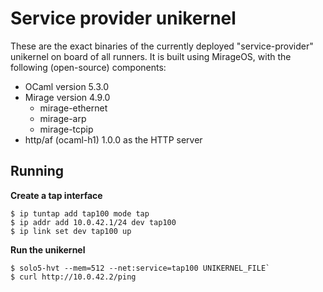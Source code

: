 # Service provider unikernel

These are the exact binaries of the currently deployed "service-provider"
unikernel on board of all runners. It is built using MirageOS, with the
following (open-source) components:

- OCaml version 5.3.0
- Mirage version 4.9.0
  - mirage-ethernet
  - mirage-arp
  - mirage-tcpip
- http/af (ocaml-h1) 1.0.0 as the HTTP server

## Running

**Create a tap interface**

```
$ ip tuntap add tap100 mode tap
$ ip addr add 10.0.42.1/24 dev tap100
$ ip link set dev tap100 up
```

**Run the unikernel**

```
$ solo5-hvt --mem=512 --net:service=tap100 UNIKERNEL_FILE`
$ curl http://10.0.42.2/ping
```
